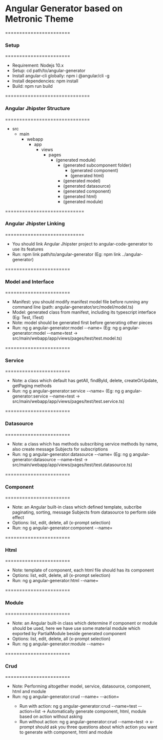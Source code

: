 # Angular Generator based on Metronic Theme

=======================

### Setup

=======================

- Requirement: Nodejs 10.x
- Setup: cd path/to/angular-generator
- Install angular-cli globally: npm i @angular/cli -g
- Install dependencies: npm install
- Build: npm run build

==============================

### Angular Jhipster Structure

==============================

- src
  - main
    - webapp
      - app
        - views
          - pages
            - (generated module)
              - (generated subcomponent folder)
                - (generated component)
                - (generated html)
              - (generated model)
              - (generated datasource)
              - (generated component)
              - (generated html)
              - (generated module)

============================

### Angular Jhipster Linking

============================

- You should link Angular Jhipster project to angular-code-generator to use its features
- Run: npm link path/to/angular-generator (Eg: npm link ../angular-generator)

=======================

### Model and Interface

=======================

- Manifest: you should modify manifest model file before running any command line (path: angular-generator/src/model/model.ts)
- Model: generated class from manifest, including its typescript interface (Eg: Test, ITest)
- Note: model should be generated first before generating other pieces
- Run: ng g angular-generator:model --name=<name> (Eg: ng g angular-generator:model --name=test -> src/main/webapp/app/views/pages/test/test.model.ts)

=======================

### Service

=======================

- Note: a class which default has getAll, findById, delete, createOrUpdate, getPaging methods
- Run: ng g angular-generator:service --name=<name> (Eg: ng g angular-generator:service --name=test -> src/main/webapp/app/views/pages/test/test.service.ts)

=======================

### Datasource

=======================

- Note: a class which has methods subscribing service methods by name, also create message Subjects for subscriptions
- Run: ng g angular-generator:datasource --name=<name> (Eg: ng g angular-generator:datasource --name=test -> src/main/webapp/app/views/pages/test/test.datasource.ts)

=======================

### Component

=======================

- Note: an Angular built-in class which defined template, subcribe paginating, sorting, message Subjects from datasource to perform side effect
- Options: list, edit, delete, all (x-prompt selection)
- Run: ng g angular-generator:component --name=<name>

=======================

### Html

=======================

- Note: template of component, each html file should has its component
- Options: list, edit, delete, all (x-prompt selection)
- Run: ng g angular-generator:html --name=<name>

=======================

### Module

=======================

- Note: an Angular built-in class which determine if component or module should be used, here we have use some material module which exported by
  PartialModule beside generated component
- Options: list, edit, delete, all (x-prompt selection)
- Run: ng g angular-generator:module --name=<name>

=======================

### Crud

=======================

- Note: Performing altogether model, service, datasource, component, html and module
- Run: ng g angular-generator:crud --name=<name> --action=<options>
  - Run with action: ng g angular-generator:crud --name=test --action=list -> Automatically generate component, html, module based on action without asking
  - Run without action: ng g angular-generator:crud --name=test -> x-prompt should ask you three questions about which action you want to
    generate with component, html and module
